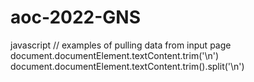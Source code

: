 # aoc-2022-GNS

javascript
// examples of pulling data from input page
document.documentElement.textContent.trim('\n')
document.documentElement.textContent.trim().split('\n')
